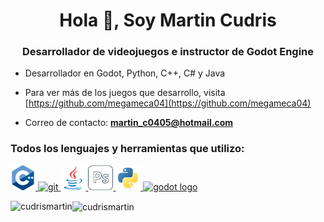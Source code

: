 <h1 align="center">Hola 👋, Soy Martin Cudris</h1>
<h3 align="center">Desarrollador de videojuegos e instructor de Godot Engine</h3>

- Desarrollador en Godot, Python, C++, C# y Java

- Para ver más de los juegos que desarrollo, visita [https://github.com/megameca04](https://github.com/megameca04)

- Correo de contacto: **martin_c0405@hotmail.com**



<h3 align="left"> Todos los lenguajes y herramientas que utilizo:</h3>
<p align="left">
<a href="https://www.w3schools.com/cpp/" target="_blank" rel="noreferrer"> <img src="https://raw.githubusercontent.com/devicons/devicon/master/icons/cplusplus/cplusplus-original.svg" alt="cplusplus" width="40" height="40"/> </a>
<a href="https://git-scm.com/" target="_blank" rel="noreferrer"> <img src="https://www.vectorlogo.zone/logos/git-scm/git-scm-icon.svg" alt="git" width="40" height="40"/> </a>
<a href="https://www.java.com" target="_blank" rel="noreferrer"> <img src="https://raw.githubusercontent.com/devicons/devicon/master/icons/java/java-original.svg" alt="java" width="40" height="40"/> </a>
<a href="https://www.photoshop.com/en" target="_blank" rel="noreferrer"> <img src="https://raw.githubusercontent.com/devicons/devicon/master/icons/photoshop/photoshop-line.svg" alt="photoshop" width="40" height="40"/> </a>
<a href="https://www.python.org" target="_blank" rel="noreferrer"> <img src="https://raw.githubusercontent.com/devicons/devicon/master/icons/python/python-original.svg" alt="python" width="40" height="40"/> </a>
<a href="https://godotengine.org/" target="_blank" rel="noreferrer"> <img src="https://cdn.jsdelivr.net/gh/devicons/devicon/icons/godot/godot-original.svg" height="40" alt="godot logo"  /> </a>

<p><img align="left" src="https://github-readme-stats.vercel.app/api/top-langs?username=cudrismartin&show_icons=true&locale=en&layout=compact" alt="cudrismartin" /></p>

<p><img align="center" src="https://github-readme-streak-stats.herokuapp.com/?user=cudrismartin&" alt="cudrismartin" /></p>
